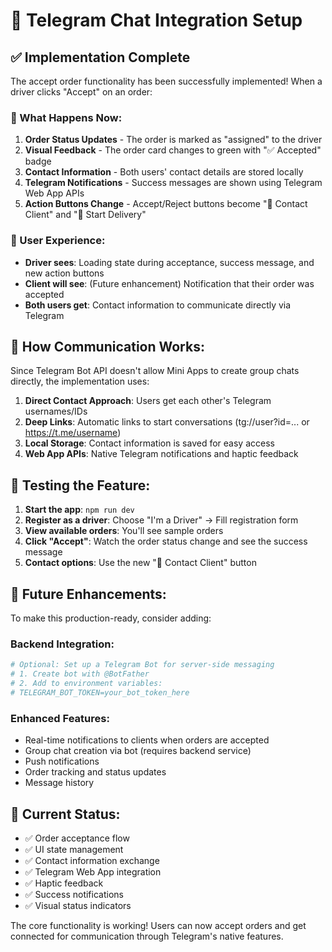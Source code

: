 # 🚚 Telegram Chat Integration Setup

## ✅ Implementation Complete

The accept order functionality has been successfully implemented! When a driver clicks "Accept" on an order:

### 🔧 What Happens Now:
1. **Order Status Updates** - The order is marked as "assigned" to the driver
2. **Visual Feedback** - The order card changes to green with "✅ Accepted" badge
3. **Contact Information** - Both users' contact details are stored locally
4. **Telegram Notifications** - Success messages are shown using Telegram Web App APIs
5. **Action Buttons Change** - Accept/Reject buttons become "💬 Contact Client" and "🚚 Start Delivery"

### 📱 User Experience:
- **Driver sees**: Loading state during acceptance, success message, and new action buttons
- **Client will see**: (Future enhancement) Notification that their order was accepted
- **Both users get**: Contact information to communicate directly via Telegram

## 🔄 How Communication Works:

Since Telegram Bot API doesn't allow Mini Apps to create group chats directly, the implementation uses:

1. **Direct Contact Approach**: Users get each other's Telegram usernames/IDs
2. **Deep Links**: Automatic links to start conversations (tg://user?id=... or https://t.me/username)
3. **Local Storage**: Contact information is saved for easy access
4. **Web App APIs**: Native Telegram notifications and haptic feedback

## 🚀 Testing the Feature:

1. **Start the app**: `npm run dev`
2. **Register as a driver**: Choose "I'm a Driver" → Fill registration form
3. **View available orders**: You'll see sample orders
4. **Click "Accept"**: Watch the order status change and see the success message
5. **Contact options**: Use the new "💬 Contact Client" button

## 🔮 Future Enhancements:

To make this production-ready, consider adding:

### Backend Integration:
```bash
# Optional: Set up a Telegram Bot for server-side messaging
# 1. Create bot with @BotFather
# 2. Add to environment variables:
# TELEGRAM_BOT_TOKEN=your_bot_token_here
```

### Enhanced Features:
- Real-time notifications to clients when orders are accepted
- Group chat creation via bot (requires backend service)
- Push notifications
- Order tracking and status updates
- Message history

## 🎯 Current Status:
- ✅ Order acceptance flow
- ✅ UI state management
- ✅ Contact information exchange
- ✅ Telegram Web App integration
- ✅ Haptic feedback
- ✅ Success notifications
- ✅ Visual status indicators

The core functionality is working! Users can now accept orders and get connected for communication through Telegram's native features.
